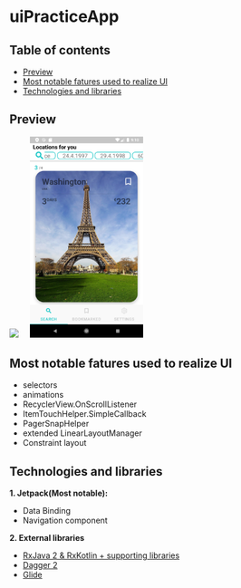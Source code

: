 # uiPracticeApp

Table of contents
----
- [Preview](#preview)
- [Most notable fatures used to realize UI](#Most-notable-fatures-used-to-realize-UI)
- [Technologies and libraries](#technologies-and-libraries)

Preview
----

<img src="demos/searchFragment.gif" width="200" hight="300"> &nbsp; &nbsp; <img src="demos/locationSearchFragment.png" width="200" hight="300">

  
Most notable fatures used to realize UI
----
  - selectors
  - animations
  - RecyclerView.OnScrollListener
  - ItemTouchHelper.SimpleCallback
  - PagerSnapHelper
  - extended LinearLayoutManager
  - Constraint layout
  
Technologies and libraries
----
**1. Jetpack(Most notable):**
  - Data Binding
  - Navigation component
  
**2. External libraries**
  - [RxJava 2 & RxKotlin + supporting libraries](https://github.com/ReactiveX/RxJava)
  - [Dagger 2](https://github.com/google/dagger)
  - [Glide](https://github.com/bumptech/glide)
